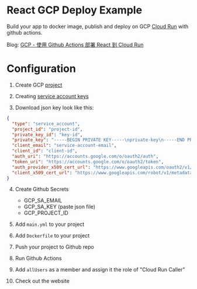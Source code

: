 # React GCP Deploy Example

Build your app to docker image, publish and deploy on GCP [Cloud Run](https://console.cloud.google.com/run) with github actions.

Blog: [GCP - 使用 Github Actions 部署 React 到 Cloud Run](https://dotblogs.com.tw/explooosion/2020/10/09/143330)

# Configuration

1. Create GCP [project](https://console.cloud.google.com/projectcreate)

2. Creating [service account keys](https://cloud.google.com/iam/docs/creating-managing-service-account-keys)

3. Download json key look like this:

```json
{
  "type": "service_account",
  "project_id": "project-id",
  "private_key_id": "key-id",
  "private_key": "-----BEGIN PRIVATE KEY-----\nprivate-key\n-----END PRIVATE KEY-----\n",
  "client_email": "service-account-email",
  "client_id": "client-id",
  "auth_uri": "https://accounts.google.com/o/oauth2/auth",
  "token_uri": "https://accounts.google.com/o/oauth2/token",
  "auth_provider_x509_cert_url": "https://www.googleapis.com/oauth2/v1/certs",
  "client_x509_cert_url": "https://www.googleapis.com/robot/v1/metadata/x509/service-account-email"
}
```

4. Create Github Secrets

    - GCP_SA_EMAIL
    - GCP_SA_KEY (paste json file)
    - GCP_PROJECT_ID

5. Add `main.yml` to your project

6. Add `Dockerfile` to your project

7. Push your project to Github repo

6. Run Github Actions

8. Add `allUsers` as a member and assign it the role of "Cloud Run Caller"

9. Check out the website
